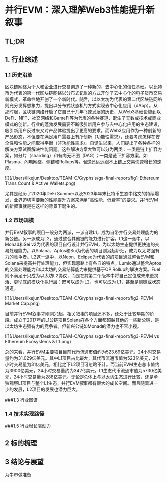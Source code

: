 # 并行EVM：深入理解Web3性能提升新叙事

## TL;DR

## 1. 行业综述

### 1.1 历史沿革

区块链网络为个人和企业进行交易创造了一种新的、去中心化的信任基础。以比特币为代表的第一代区块链网络以分布式记账的方式开创了去中心化的电子货币交易新模式，革命性地开创了一个新时代。随后，以以太坊为代表的第二代区块链网络则充分发挥想象力，提出以分布式状态机的方式实现去中心化应用（dApp）。从那时起，区块链网络开启了它自己十几年飞速发展的历史，从Web3基础设施到以DeFi、NFT、社交网络和GameFi等为代表的各种赛道，诞生了无数或技术或商业模式的创新。行业的蓬勃发展需要不断吸引新用户参与去中心化应用的生态建设，吸引新用户反过来又对产品体验提出了更高的要求。而Web3应用作为一种创新的产品形态，不但要在满足用户需要上有所创新（功能性需求），还要考虑怎样在安全性和性能之间取得平衡（非功能性需求）。自诞生以来，人们提出了各种各样的解决方案试图解决性能问题。这些解决方案大致可以分为两类：一类是链上扩容方案，如分片（sharding）和有向无环图（DAG）；一类是链下扩容方案，如Plasma、闪电网络、侧链和Rollups等。但这还远远跟不上链上交易快速增长的速度。

![](/Users/likejun/Desktop/TEAM-C/Gryphsis/ga-final-report/fig1-Ethereum Trans Count & Active Wallets.png)

尤其是经历了2020年DeFi Summer以及2023年年末比特币生态中铭文的持续爆发，业界迫切需要新的性能提升方案来满足“高性能、低费率”的要求。并行EVM的新叙事就是在这样的背景下诞生的。

### 1.2 市场规模

并行EVM叙事的项目一般分为两派，一派自建L1，成为自带并行交易处理能力的新公链。另一派成为L2，通过整合其他链的能力进行扩容。L1这一派中，以Monad和Sei v2为代表的项目自行设计并行EVM，为以太坊生态提供更快速的交易处理能力。以Solana、Aptos和Sui为代表的项目则另起炉灶，成为以太坊强有力的竞争者。L2这一派中，以Neon、Eclipse为代表的的项目通过整合EVM和Solana来提高并行处理能力，但实现思路上有各自的特点。Lumio通过整合Aptos的交易处理能力和以太坊的交易结算能力来提供基于OP Rollup的解决方案。Fuel则不满足于只成为以太坊L2协议，而是在其第二个版本中将自己定位成未来更灵活、更彻底的模块化执行层：既可以成为 L2，也可以成为 L1，甚至是侧链或状态通道。

![](/Users/likejun/Desktop/TEAM-C/Gryphsis/ga-final-report/fig2-PEVM Market Cap.png)

目前并行EVM叙事才刚刚兴起，相关叙事的项目还不多，还处于比较早期的阶段。成立于2017年的L1公链项目Solana在各个方面都超越其他的一些新公链，是以太坊生态强有力的竞争者。但新兴公链如Monad的潜力也不容小视。

![](/Users/likejun/Desktop/TEAM-C/Gryphsis/ga-final-report/fig3-PEVM vs Ethereum Ecosystems & L1.png)

总的来看，并行EVM主要项目目前代币流通市值约为523.69亿美元，24小时交易量约为31.029亿美元。其中L1项目占比最大，其代币流通市值为523亿美元，24小时交易量为31亿美元，相比之下L2项目可忽略不计。而当前EVM生态总市值约为3900亿美元，24小时交易量约为342亿美元。L1生态代币流通市值为5730亿美元，24小时交易量为288亿美元。无论是总体上与以太坊生态进行比较，还是单独观察L1项目与整个L1生态，并行EVM叙事都有很大的成长空间。而且随着进一步的发展，L2项目的发展也潜力巨大。

###1.3 行业图谱

### 1.4 技术实现路径

###1.5 行业增长驱动力

## 2 标的梳理

## 3 结论与展望

为牛市做准备





